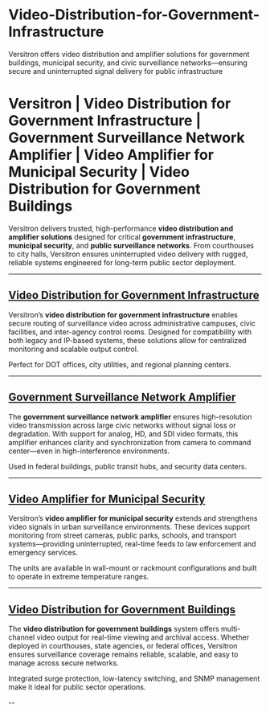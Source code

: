 # Video-Distribution-for-Government-Infrastructure
Versitron offers video distribution and amplifier solutions for government buildings, municipal security, and civic surveillance networks—ensuring secure and uninterrupted signal delivery for public infrastructure
# Versitron | Video Distribution for Government Infrastructure | Government Surveillance Network Amplifier | Video Amplifier for Municipal Security | Video Distribution for Government Buildings

Versitron delivers trusted, high-performance **video distribution and amplifier solutions** designed for critical **government infrastructure**, **municipal security**, and **public surveillance networks**. From courthouses to city halls, Versitron ensures uninterrupted video delivery with rugged, reliable systems engineered for long-term public sector deployment.

---

## [Video Distribution for Government Infrastructure](https://www.versitron.com/products/video-distribution-amplifier-analog-hd-interface-16-video-inputs-32-video-outputs)  
Versitron’s **video distribution for government infrastructure** enables secure routing of surveillance video across administrative campuses, civic facilities, and inter-agency control rooms. Designed for compatibility with both legacy and IP-based systems, these solutions allow for centralized monitoring and scalable output control.

Perfect for DOT offices, city utilities, and regional planning centers.

---

## [Government Surveillance Network Amplifier](https://www.versitron.com/products/video-distribution-amplifier-analog-hd-interface-16-video-inputs-32-video-outputs)  
The **government surveillance network amplifier** ensures high-resolution video transmission across large civic networks without signal loss or degradation. With support for analog, HD, and SDI video formats, this amplifier enhances clarity and synchronization from camera to command center—even in high-interference environments.

Used in federal buildings, public transit hubs, and security data centers.

---

## [Video Amplifier for Municipal Security](https://www.versitron.com/products/vdau1648-video-distribution-amplifiers-model-vdau1648)  
Versitron’s **video amplifier for municipal security** extends and strengthens video signals in urban surveillance environments. These devices support monitoring from street cameras, public parks, schools, and transport systems—providing uninterrupted, real-time feeds to law enforcement and emergency services.

The units are available in wall-mount or rackmount configurations and built to operate in extreme temperature ranges.

---

## [Video Distribution for Government Buildings](https://www.versitron.com/products/vdau1664-video-distribution-amplifiers-model-vdau1664)  
The **video distribution for government buildings** system offers multi-channel video output for real-time viewing and archival access. Whether deployed in courthouses, state agencies, or federal offices, Versitron ensures surveillance coverage remains reliable, scalable, and easy to manage across secure networks.

Integrated surge protection, low-latency switching, and SNMP management make it ideal for public sector operations.

--
